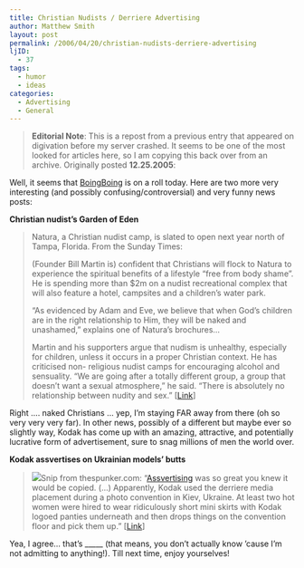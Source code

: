 ```yaml
---
title: Christian Nudists / Derriere Advertising
author: Matthew Smith
layout: post
permalink: /2006/04/20/christian-nudists-derriere-advertising
ljID:
  - 37
tags:
  - humor
  - ideas
categories:
  - Advertising
  - General
---
```

> **Editorial Note**: This is a repost from a previous entry that appeared on digivation before my server crashed. It seems to be one of the most looked for articles here, so I am copying this back over from an archive. Originally posted **12.25.2005**:

Well, it seems that <a href="http://www.boingboing.net/" target="_blank">BoingBoing</a> is on a roll today. Here are two more very interesting (and possibly confusing/controversial) and very funny news posts:

**Christian nudist&#8217;s Garden of Eden**

> Natura, a Christian nudist camp, is slated to open next year north of Tampa, Florida. From the Sunday Times:
> 
> (Founder Bill Martin is) confident that Christians will flock to Natura to experience the spiritual benefits of a lifestyle “free from body shame”. He is spending more than $2m on a nudist recreational complex that will also feature a hotel, campsites and a children’s water park.
> 
> “As evidenced by Adam and Eve, we believe that when God’s children are in the right relationship to Him, they will be naked and unashamed,” explains one of Natura’s brochures&#8230;
> 
> Martin and his supporters argue that nudism is unhealthy, especially for children, unless it occurs in a proper Christian context. He has criticised non- religious nudist camps for encouraging alcohol and sensuality. “We are going after a totally different group, a group that doesn’t want a sexual atmosphere,” he said. “There is absolutely no relationship between nudity and sex.” [<a href="http://www.timesonline.co.uk/article/0,,2089-1938165,00.html" target="_blank">Link</a>]

Right &#8230;. naked Christians &#8230; yep, I&#8217;m staying FAR away from there (oh so very very very far). In other news, possibly of a different but maybe ever so slightly way, Kodak has come up with an amazing, attractive, and potentially lucrative form of advertisement, sure to snag millions of men the world over.

**Kodak assvertises on Ukrainian models&#8217; butts**

> <img src="http://archive.digivation.net/wp-content/uploads/2006/04/kodakass1.jpg" class="left" />Snip from thespunker.com: &#8220;[Assvertising][1] was so great you knew it would be copied. (&#8230;) Apparently, Kodak used the derriere media placement during a photo convention in Kiev, Ukraine. At least two hot women were hired to wear ridiculously short mini skirts with Kodak logoed panties underneath and then drops things on the convention floor and pick them up.&#8221; [<a href="http://gattacainc.typepad.com/my_weblog/2005/12/kodak_assvertis.html" target="_blank">Link</a>]

Yea, I agree&#8230; that&#8217;s \_____ (that means, you don&#8217;t actually know &#8217;cause I&#8217;m not admitting to anything!). Till next time, enjoy yourselves!

 [1]: http://www.ass-vertise.com/